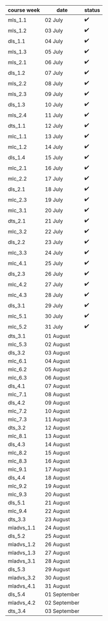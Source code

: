 | course week | date         |     status    |
|-------------|--------------|------------------|
| mls_1.1     | 02 July      |:heavy_check_mark:|
| mls_1.2     | 03 July      |:heavy_check_mark:|
| dls_1.1     | 04 July      |:heavy_check_mark:|
| mls_1.3     | 05 July      |:heavy_check_mark:|
| mls_2.1     | 06 July      |:heavy_check_mark:|
| dls_1.2     | 07 July      |:heavy_check_mark:|
| mls_2.2     | 08 July      |:heavy_check_mark:|
| mls_2.3     | 09 July      |:heavy_check_mark:|
| dls_1.3     | 10 July      |:heavy_check_mark:|
| mls_2.4     | 11 July      |:heavy_check_mark:|
| dts_1.1     | 12 July      |:heavy_check_mark:|
| mlc_1.1     | 13 July      |:heavy_check_mark:|
| mlc_1.2     | 14 July      |:heavy_check_mark:|
| dls_1.4     | 15 July      |:heavy_check_mark:|
| mlc_2.1     | 16 July      |:heavy_check_mark:|
| mlc_2.2     | 17 July      |:heavy_check_mark:|
| dls_2.1     | 18 July      |:heavy_check_mark:|
| mlc_2.3     | 19 July      |:heavy_check_mark:|
| mlc_3.1     | 20 July      |:heavy_check_mark:|
| dts_2.1     | 21 July      |:heavy_check_mark:|
| mlc_3.2     | 22 July      |:heavy_check_mark:|
| dls_2.2     | 23 July      |:heavy_check_mark:|
| mlc_3.3     | 24 July      |:heavy_check_mark:|
| mlc_4.1     | 25 July      |:heavy_check_mark:|
| dls_2.3     | 26 July      |:heavy_check_mark:|
| mlc_4.2     | 27 July      |:heavy_check_mark:|
| mlc_4.3     | 28 July      |:heavy_check_mark:|
| dls_3.1     | 29 July      |:heavy_check_mark:|
| mlc_5.1     | 30 July      |:heavy_check_mark:|
| mlc_5.2     | 31 July      |:heavy_check_mark:|
| dts_3.1     | 01 August    |           |
| mlc_5.3     | 02 August    |           |
| dls_3.2     | 03 August    |           |
| mlc_6.1     | 04 August    |           |
| mlc_6.2     | 05 August    |           |
| mlc_6.3     | 06 August    |           |
| dls_4.1     | 07 August    |           |
| mlc_7.1     | 08 August    |           |
| dls_4.2     | 09 August    |           |
| mlc_7.2     | 10 August    |           |
| mlc_7.3     | 11 August    |           |
| dts_3.2     | 12 August    |           |
| mlc_8.1     | 13 August    |           |
| dls_4.3     | 14 August    |           |
| mlc_8.2     | 15 August    |           |
| mlc_8.3     | 16 August    |           |
| mlc_9.1     | 17 August    |           |
| dls_4.4     | 18 August    |           |
| mlc_9.2     | 19 August    |           |
| mlc_9.3     | 20 August    |           |
| dls_5.1     | 21 August    |           |
| mlc_9.4     | 22 August    |           |
| dts_3.3     | 23 August    |           |
| mladvs_1.1  | 24 August    |           |
| dls_5.2     | 25 August    |           |
| mladvs_1.2  | 26 August    |           |
| mladvs_1.3  | 27 August    |           |
| mladvs_3.1  | 28 August    |           |
| dls_5.3     | 29 August    |           |
| mladvs_3.2  | 30 August    |           |
| mladvs_4.1  | 31 August    |           |
| dls_5.4     | 01 September |           |
| mladvs_4.2  | 02 September |           |
| dts_3.4     | 03 September |           |